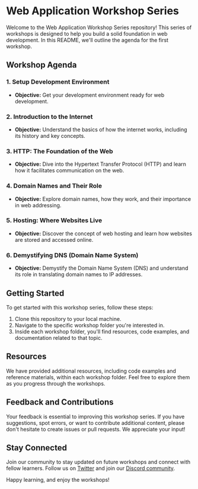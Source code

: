# Web Application Workshop Series

Welcome to the Web Application Workshop Series repository! This series of workshops is designed to help you build a solid foundation in web development. In this README, we'll outline the agenda for the first workshop.

## Workshop Agenda

### 1. Setup Development Environment

- **Objective:** Get your development environment ready for web development.

### 2. Introduction to the Internet

- **Objective:** Understand the basics of how the internet works, including its history and key concepts.

### 3. HTTP: The Foundation of the Web

- **Objective:** Dive into the Hypertext Transfer Protocol (HTTP) and learn how it facilitates communication on the web.

### 4. Domain Names and Their Role

- **Objective:** Explore domain names, how they work, and their importance in web addressing.

### 5. Hosting: Where Websites Live

- **Objective:** Discover the concept of web hosting and learn how websites are stored and accessed online.

### 6. Demystifying DNS (Domain Name System)

- **Objective:** Demystify the Domain Name System (DNS) and understand its role in translating domain names to IP addresses.

## Getting Started

To get started with this workshop series, follow these steps:

1. Clone this repository to your local machine.
2. Navigate to the specific workshop folder you're interested in.
3. Inside each workshop folder, you'll find resources, code examples, and documentation related to that topic.

## Resources

We have provided additional resources, including code examples and reference materials, within each workshop folder. Feel free to explore them as you progress through the workshops.

## Feedback and Contributions

Your feedback is essential to improving this workshop series. If you have suggestions, spot errors, or want to contribute additional content, please don't hesitate to create issues or pull requests. We appreciate your input!

## Stay Connected

Join our community to stay updated on future workshops and connect with fellow learners. Follow us on [Twitter](https://twitter.com/YourWorkshopSeries) and join our [Discord community](https://discord.gg/YourWorkshopSeries).

Happy learning, and enjoy the workshops!
